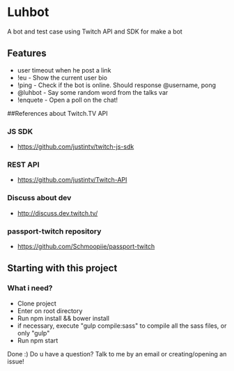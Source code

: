 # Luhbot
A bot and test case using Twitch API and SDK for make a bot

## Features
- user timeout when he post a link
- !eu - Show the current user bio
- !ping - Check if the bot is online. Should response @username, pong
- @luhbot - Say some random word from the talks var
- !enquete - Open a poll on the chat!

##References about Twitch.TV API

### JS SDK
- https://github.com/justintv/twitch-js-sdk

### REST API
- https://github.com/justintv/Twitch-API

### Discuss about dev
- http://discuss.dev.twitch.tv/

### passport-twitch repository
- https://github.com/Schmoopiie/passport-twitch


## Starting with this project

### What i need?
- Clone project
- Enter on root directory
- Run npm install && bower install
- if necessary, execute "gulp compile:sass" to compile all the sass files, or only "gulp"
- Run npm start

Done :)  Do u have a question? Talk to me by an email or creating/opening an issue!
